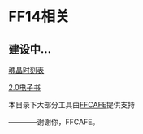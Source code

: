 # FF14相关

## 建设中...

[魂晶时刻表](/ff14/AtmaClock)

[2.0电子书](https://15x15G.github.io/FFXIV_ARR_GuideBook_CN)

本目录下大部分工具由[FFCAFE](https://github.com/thewakingsands)提供支持

————谢谢你，FFCAFE。



